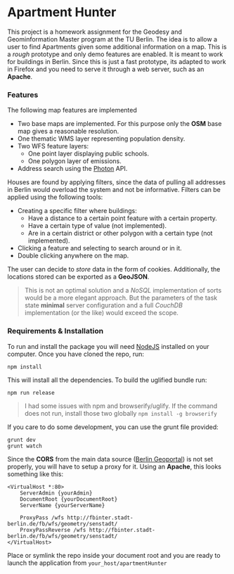 Apartment Hunter
===============
This project is a homework assignment for the
Geodesy and Geominformation Master program at the TU Berlin. The idea is
to allow a user to find Apartments given some additional information on
a map. This is a *rough* prototype and only demo features are enabled. It is meant
to work for buildings in Berlin. Since this is just a fast prototype, its adapted to
work in Firefox and you need to serve it through a web server, such as an **Apache**.

### Features
The following map features are implemented
* Two base maps are implemented. For this purpose only the **OSM** base map gives a reasonable resolution.
* One thematic WMS layer representing population density.
* Two WFS feature layers:
    * One point layer displaying public schools.
    * One polygon layer of emissions.
* Address search using the [Photon](http://photon.komoot.de/) API.

Houses are found by applying filters, since the data of pulling all addresses in Berlin would overload the system and not be informative. Filters can be applied using the following tools:
* Creating a specific filter where buildings:
    * Have a distance to a certain point feature with a certain property.
    * Have a certain type of value (not implemented).
    * Are in a certain district or other polygon with a certain type (not implemented).
* Clicking a feature and selecting to search around or in it.
* Double clicking anywhere on the map.

The user can decide to *store* data in the form of cookies. Additionally,
the locations stored can be exported as a **GeoJSON**.

>This is not an optimal
solution and a *NoSQL* implementation of sorts would be a more elegant
approach. But the parameters of the task state **minimal** server configuration and a full *CouchDB* implementation (or the like) would exceed the scope.

### Requirements & Installation
To run and install the package you will need [NodeJS](https://nodejs.org/en/) installed on your computer. Once you have cloned the repo, run:
```
npm install
```
This will install all the dependencies. To build the uglified bundle run:
```
npm run release
```
> I had some issues with npm and browserify/uglify. If the command does not run, install those two globally `npm install -g browserify`

If you care to do some development, you can use the grunt file provided:
```
grunt dev
grunt watch
```
Since the **CORS** from the main data source ([Berlin Geoportal](http://www.stadtentwicklung.berlin.de/geoinformation/geodateninfrastruktur/de/geodienste/wfs.shtml)) is not set properly, you will have to setup a proxy for it. Using an **Apache**, this looks something like this:
```
<VirtualHost *:80>
    ServerAdmin {yourAdmin}
    DocumentRoot {yourDocumentRoot}
    ServerName {yourServerName}

    ProxyPass /wfs http://fbinter.stadt-berlin.de/fb/wfs/geometry/senstadt/
    ProxyPassReverse /wfs http://fbinter.stadt-berlin.de/fb/wfs/geometry/senstadt/
</VirtualHost>
```
Place or symlink the repo inside your document root and you are ready to launch the application from `your_host/apartmentHunter`

